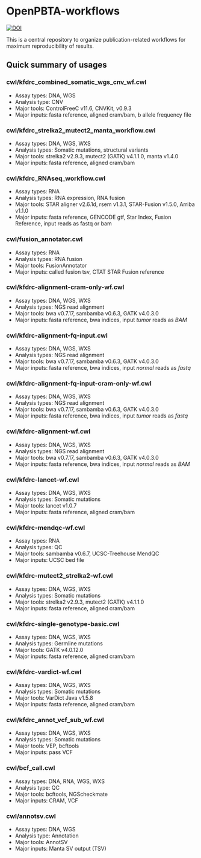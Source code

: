# OpenPBTA-workflows
[![DOI](https://zenodo.org/badge/225902612.svg)](https://zenodo.org/badge/latestdoi/225902612)

This is a central repository to organize publication-related workflows for maximum reproducibility of results.

## Quick summary of usages

### cwl/kfdrc_combined_somatic_wgs_cnv_wf.cwl
 - Assay types: DNA, WGS
 - Analysis type: CNV
 - Major tools: ControlFreeC v11.6, CNVKit, v0.9.3
 - Major inputs: fasta reference, aligned cram/bam, b allele frequency file

### cwl/kfdrc_strelka2_mutect2_manta_workflow.cwl
 - Assay types: DNA, WGS, WXS
 - Analysis types: Somatic mutations, structural variants
 - Major tools: strelka2 v2.9.3, mutect2 (GATK) v4.1.1.0, manta v1.4.0
 - Major inputs: fasta reference, aligned cram/bam

### cwl/kfdrc_RNAseq_workflow.cwl
 - Assay types: RNA
 - Analysis types: RNA expression, RNA fusion
 - Major tools: STAR aligner v2.6.1d, rsem v1.3.1, STAR-Fusion v1.5.0, Arriba v1.1.0
 - Major inputs: fasta reference, GENCODE gtf, Star Index, Fusion Reference, input reads as fastq or bam

### cwl/fusion_annotator.cwl
 - Assay types: RNA
 - Analysis types: RNA fusion
 - Major tools: FusionAnnotator
 - Major inputs: called fusion tsv, CTAT STAR Fusion reference

### cwl/kfdrc-alignment-cram-only-wf.cwl
 - Assay types: DNA, WGS, WXS
 - Analysis types: NGS read alignment
 - Major tools: bwa v0.7.17, sambamba v0.6.3, GATK v4.0.3.0
 - Major inputs: fasta reference, bwa indices, input *tumor* reads as *BAM*

### cwl/kfdrc-alignment-fq-input.cwl
 - Assay types: DNA, WGS, WXS
 - Analysis types: NGS read alignment
 - Major tools: bwa v0.7.17, sambamba v0.6.3, GATK v4.0.3.0
 - Major inputs: fasta reference, bwa indices, input *normal* reads as *fastq*

### cwl/kfdrc-alignment-fq-input-cram-only-wf.cwl
 - Assay types: DNA, WGS, WXS
 - Analysis types: NGS read alignment
 - Major tools: bwa v0.7.17, sambamba v0.6.3, GATK v4.0.3.0
 - Major inputs: fasta reference, bwa indices, input *tumor* reads as *fastq*

### cwl/kfdrc-alignment-wf.cwl
 - Assay types: DNA, WGS, WXS
 - Analysis types: NGS read alignment
 - Major tools: bwa v0.7.17, sambamba v0.6.3, GATK v4.0.3.0
 - Major inputs: fasta reference, bwa indices, input *normal* reads as *BAM*

### cwl/kfdrc-lancet-wf.cwl
 - Assay types: DNA, WGS, WXS
 - Analysis types: Somatic mutations
 - Major tools: lancet v1.0.7
 - Major inputs: fasta reference, aligned cram/bam

### cwl/kfdrc-mendqc-wf.cwl
 - Assay types: RNA
 - Analysis types: QC
 - Major tools: sambamba v0.6.7, UCSC-Treehouse MendQC
 - Major inputs: UCSC bed file

### cwl/kfdrc-mutect2_strelka2-wf.cwl
 - Assay types: DNA, WGS, WXS
 - Analysis types: Somatic mutations
 - Major tools: strelka2 v2.9.3, mutect2 (GATK) v4.1.1.0
 - Major inputs: fasta reference, aligned cram/bam

### cwl/kfdrc-single-genotype-basic.cwl
 - Assay types: DNA, WGS, WXS
 - Analysis types: Germline mutations
 - Major tools: GATK v4.0.12.0
 - Major inputs: fasta reference, aligned cram/bam

### cwl/kfdrc-vardict-wf.cwl
 - Assay types: DNA, WGS, WXS
 - Analysis types: Somatic mutations
 - Major tools: VarDict Java v1.5.8
 - Major inputs: fasta reference, aligned cram/bam
 
### cwl/kfdrc_annot_vcf_sub_wf.cwl
 - Assay types: DNA, WGS, WXS
 - Analysis types: Somatic mutations
 - Major tools: VEP, bcftools
 - Major inputs: pass VCF
 
### cwl/bcf_call.cwl
 - Assay types: DNA, RNA, WGS, WXS
 - Analysis type: QC
 - Major tools: bcftools, NGScheckmate
 - Major inputs: CRAM, VCF

### cwl/annotsv.cwl
 - Assay types: DNA, WGS
 - Analysis type: Annotation
 - Major tools: AnnotSV
 - Major inputs: Manta SV output (TSV)